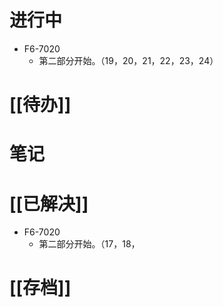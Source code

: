 # 进行中
- F6-7020
	- 第二部分开始。（19，20，21，22，23，24）
# [[待办]]

# 笔记

# [[已解决]]
- F6-7020
	- 第二部分开始。（17，18，
# [[存档]]